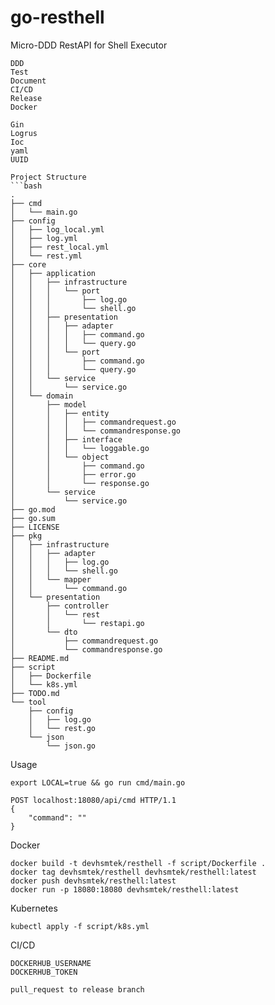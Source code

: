 # go-resthell
Micro-DDD RestAPI for Shell Executor




```
DDD
Test
Document
CI/CD
Release
Docker

Gin
Logrus
Ioc
yaml
UUID

Project Structure
```bash
.
├── cmd
│   └── main.go
├── config
│   ├── log_local.yml
│   ├── log.yml
│   ├── rest_local.yml
│   └── rest.yml
├── core
│   ├── application
│   │   ├── infrastructure
│   │   │   └── port
│   │   │       ├── log.go
│   │   │       └── shell.go
│   │   ├── presentation
│   │   │   ├── adapter
│   │   │   │   ├── command.go
│   │   │   │   └── query.go
│   │   │   └── port
│   │   │       ├── command.go
│   │   │       └── query.go
│   │   └── service
│   │       └── service.go
│   └── domain
│       ├── model
│       │   ├── entity
│       │   │   ├── commandrequest.go
│       │   │   └── commandresponse.go
│       │   ├── interface
│       │   │   └── loggable.go
│       │   └── object
│       │       ├── command.go
│       │       ├── error.go
│       │       └── response.go
│       └── service
│           └── service.go
├── go.mod
├── go.sum
├── LICENSE
├── pkg
│   ├── infrastructure
│   │   ├── adapter
│   │   │   ├── log.go
│   │   │   └── shell.go
│   │   └── mapper
│   │       └── command.go
│   └── presentation
│       ├── controller
│       │   └── rest
│       │       └── restapi.go
│       └── dto
│           ├── commandrequest.go
│           └── commandresponse.go
├── README.md
├── script
│   ├── Dockerfile
│   └── k8s.yml
├── TODO.md
└── tool
    ├── config
    │   ├── log.go
    │   └── rest.go
    └── json
        └── json.go
```

Usage
```
export LOCAL=true && go run cmd/main.go

POST localhost:18080/api/cmd HTTP/1.1
{
    "command": ""
}
```

Docker
```
docker build -t devhsmtek/resthell -f script/Dockerfile .
docker tag devhsmtek/resthell devhsmtek/resthell:latest
docker push devhsmtek/resthell:latest
docker run -p 18080:18080 devhsmtek/resthell:latest
```

Kubernetes
```
kubectl apply -f script/k8s.yml
```

CI/CD
```
DOCKERHUB_USERNAME
DOCKERHUB_TOKEN

pull_request to release branch
```


